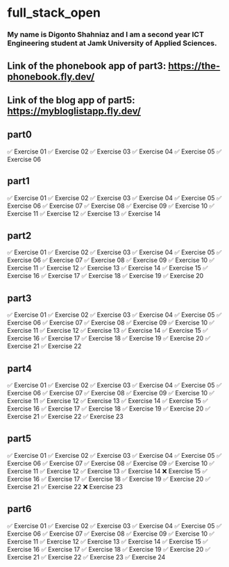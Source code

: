 # full_stack_open

### My name is Digonto Shahniaz and I am a second year ICT Engineering student at Jamk University of Applied Sciences.

## Link of the phonebook app of part3: https://the-phonebook.fly.dev/

## Link of the blog app of part5: https://mybloglistapp.fly.dev/

## part0
:white_check_mark: Exercise 01
:white_check_mark: Exercise 02
:white_check_mark: Exercise 03
:white_check_mark: Exercise 04
:white_check_mark: Exercise 05
:white_check_mark: Exercise 06

## part1
:white_check_mark: Exercise 01
:white_check_mark: Exercise 02
:white_check_mark: Exercise 03
:white_check_mark: Exercise 04
:white_check_mark: Exercise 05
:white_check_mark: Exercise 06
:white_check_mark: Exercise 07
:white_check_mark: Exercise 08
:white_check_mark: Exercise 09
:white_check_mark: Exercise 10
:white_check_mark: Exercise 11
:white_check_mark: Exercise 12
:white_check_mark: Exercise 13
:white_check_mark: Exercise 14

## part2
:white_check_mark: Exercise 01
:white_check_mark: Exercise 02
:white_check_mark: Exercise 03
:white_check_mark: Exercise 04
:white_check_mark: Exercise 05
:white_check_mark: Exercise 06
:white_check_mark: Exercise 07
:white_check_mark: Exercise 08
:white_check_mark: Exercise 09
:white_check_mark: Exercise 10
:white_check_mark: Exercise 11
:white_check_mark: Exercise 12
:white_check_mark: Exercise 13
:white_check_mark: Exercise 14
:white_check_mark: Exercise 15
:white_check_mark: Exercise 16
:white_check_mark: Exercise 17
:white_check_mark: Exercise 18
:white_check_mark: Exercise 19
:white_check_mark: Exercise 20

## part3
:white_check_mark: Exercise 01
:white_check_mark: Exercise 02
:white_check_mark: Exercise 03
:white_check_mark: Exercise 04
:white_check_mark: Exercise 05
:white_check_mark: Exercise 06
:white_check_mark: Exercise 07
:white_check_mark: Exercise 08
:white_check_mark: Exercise 09
:white_check_mark: Exercise 10
:white_check_mark: Exercise 11
:white_check_mark: Exercise 12
:white_check_mark: Exercise 13
:white_check_mark: Exercise 14
:white_check_mark: Exercise 15
:white_check_mark: Exercise 16
:white_check_mark: Exercise 17
:white_check_mark: Exercise 18
:white_check_mark: Exercise 19
:white_check_mark: Exercise 20
:white_check_mark: Exercise 21
:white_check_mark: Exercise 22

## part4
:white_check_mark: Exercise 01
:white_check_mark: Exercise 02
:white_check_mark: Exercise 03
:white_check_mark: Exercise 04
:white_check_mark: Exercise 05
:white_check_mark: Exercise 06
:white_check_mark: Exercise 07
:white_check_mark: Exercise 08
:white_check_mark: Exercise 09
:white_check_mark: Exercise 10
:white_check_mark: Exercise 11
:white_check_mark: Exercise 12
:white_check_mark: Exercise 13
:white_check_mark: Exercise 14
:white_check_mark: Exercise 15
:white_check_mark: Exercise 16
:white_check_mark: Exercise 17
:white_check_mark: Exercise 18
:white_check_mark: Exercise 19
:white_check_mark: Exercise 20
:white_check_mark: Exercise 21
:white_check_mark: Exercise 22
:white_check_mark: Exercise 23

## part5
:white_check_mark: Exercise 01
:white_check_mark: Exercise 02
:white_check_mark: Exercise 03
:white_check_mark: Exercise 04
:white_check_mark: Exercise 05
:white_check_mark: Exercise 06
:white_check_mark: Exercise 07
:white_check_mark: Exercise 08
:white_check_mark: Exercise 09
:white_check_mark: Exercise 10
:white_check_mark: Exercise 11
:white_check_mark: Exercise 12
:white_check_mark: Exercise 13
:white_check_mark: Exercise 14
:x: Exercise 15
:white_check_mark: Exercise 16
:white_check_mark: Exercise 17
:white_check_mark: Exercise 18
:white_check_mark: Exercise 19
:white_check_mark: Exercise 20
:white_check_mark: Exercise 21
:white_check_mark: Exercise 22
:x: Exercise 23

## part6
:white_check_mark: Exercise 01
:white_check_mark: Exercise 02
:white_check_mark: Exercise 03
:white_check_mark: Exercise 04
:white_check_mark: Exercise 05
:white_check_mark: Exercise 06
:white_check_mark: Exercise 07
:white_check_mark: Exercise 08
:white_check_mark: Exercise 09
:white_check_mark: Exercise 10
:white_check_mark: Exercise 11
:white_check_mark: Exercise 12
:white_check_mark: Exercise 13
:white_check_mark: Exercise 14
:white_check_mark: Exercise 15
:white_check_mark: Exercise 16
:white_check_mark: Exercise 17
:white_check_mark: Exercise 18
:white_check_mark: Exercise 19
:white_check_mark: Exercise 20
:white_check_mark: Exercise 21
:white_check_mark: Exercise 22
:white_check_mark: Exercise 23
:white_check_mark: Exercise 24